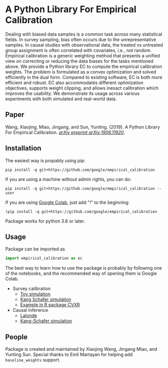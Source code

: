 # A Python Library For Empirical Calibration

Dealing with biased data samples is a common task across many statistical
fields. In survey sampling, bias often occurs due to the unrepresentative
samples. In causal studies with observational data, the treated vs untreated
group assignment is often correlated with covariates, i.e., not random.
Empirical calibration is a generic weighting method that presents a unified
view on correcting or reducing the data biases for the tasks mentioned above.
We provide a Python library EC to compute the empirical calibration weights.
The problem is formulated as a convex optimization and solved efficiently in
the dual form. Compared to existing software, EC is both more efficient and
robust. EC also accommodates different optimization objectives, supports weight
clipping, and allows inexact calibration which improves the usability.
We demonstrate its usage across various experiments with both simulated and
real-world data.

## Paper

Wang, Xiaojing, Miao, Jingang, and Sun, Yunting. (2019).
A Python Library For Empirical Calibration.
[*arXiv preprint arXiv:1906.11920*](https://arxiv.org/abs/1906.11920).

## Installation

The easiest way is propably using pip:

```
pip install -q git+https://github.com/google/empirical_calibration
```

If you are using a machine without admin rights, you can do:

```
pip install -q git+https://github.com/google/empirical_calibration --user
```

If you are using [Google Colab](https://colab.research.google.com/), just add
"!" to the beginning:

```
!pip install -q git+https://github.com/google/empirical_calibration
```

Package works for python 3.6 or later.

## Usage
Package can be imported as

```python
import empirical_calibration as ec
```

The best way to learn how to use the package is probably by following one of the
notebooks, and the recommended way of opening them is Google Colab.

* Survey calibration
   - [Toy simulation](./notebooks/survey_calibration_simulated.ipynb)
   - [Kang Schafer simulation](./notebooks/kang_schafer_population_mean.ipynb)
   - [Example in R package CVXR](./notebooks/survey_calibration_cvxr.ipynb)
* Causal inference
   - [Lalonde](./notebooks/causal_inference_lalonde.ipynb)
   - [Kang-Schafer simulation](./notebooks/causal_inference_kang_schafer.ipynb)

## People
Package is created and maintained by Xiaojing Wang, Jingang Miao, and Yunting
Sun. Special thanks to Emil Martayan for helping add `baseline_weights` support.


